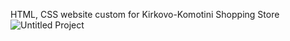 HTML, CSS website custom for Kirkovo-Komotini Shopping Store
![Untitled Project](https://user-images.githubusercontent.com/115580585/209191728-60b6f8a3-b43f-4566-a251-4736e4b88d40.gif)
